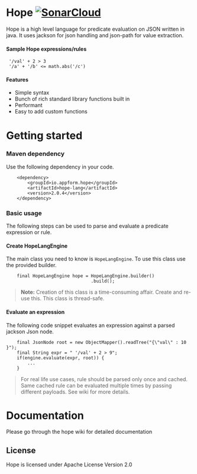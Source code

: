 # Hope [![SonarCloud](https://github.com/santanusinha/hope/actions/workflows/build.yml/badge.svg?branch=master)](https://github.com/santanusinha/hope/actions/workflows/build.yml)
Hope is a high level language for predicate evaluation on JSON written in java. It uses jackson for json handling and json-path for value extraction.

#### Sample Hope expressions/rules
```
 '/val' + 2 > 3
 '/a' + '/b' <= math.abs('/c')
 ```
 
#### Features
- Simple syntax
- Bunch of rich standard library functions built in
- Performant
- Easy to add custom functions
# Getting started

### Maven dependency
Use the following dependency in your code.
```
    <dependency>
        <groupId>io.appform.hope</groupId>
        <artifactId>hope-lang</artifactId>
        <version>2.0.4</version>
    </dependency>
```

### Basic usage
The following steps can be used to parse and evaluate a predicate expression or rule.
#### Create HopeLangEngine
The main class you need to know is `HopeLangEngine`. To use this class use the provided builder.
```
    final HopeLangEngine hope = HopeLangEngine.builder()
                                .build();
```
> **Note:** Creation of this class is a time-consuming affair. Create and re-use this. This class is thread-safe.
#### Evaluate an expression
The following code snippet evaluates an expression against a parsed jackson Json node.
```
    final JsonNode root = new ObjectMapper().readTree("{\"val\" : 10 }");
    final String expr = " '/val' + 2 > 9";
    if(engine.evaluate(expr, root)) {
        ...
    }
```

> For real life use cases, rule should be parsed only once and cached. Same cached rule can be evaluated multiple times by passing different payloads. See wiki for more details.

# Documentation
Please go through the hope wiki for detailed documentation

## License
Hope is licensed under Apache License Version 2.0
